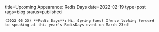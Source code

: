 
title=Upcoming Appearance: Redis Days
date=2022-02-19
type=post
tags=blog
status=published
~~~~~~
(2022-03-23) **Redis Days**: Hi, Spring fans! I'm so looking forward to speaking at this year's RedisDays event on March 23rd! 
            